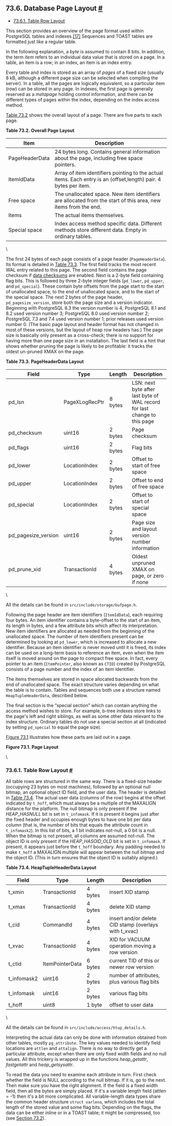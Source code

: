 ## 73.6. Database Page Layout [#](#STORAGE-PAGE-LAYOUT)

* [73.6.1. Table Row Layout](storage-page-layout#STORAGE-TUPLE-LAYOUT)

This section provides an overview of the page format used within PostgreSQL tables and indexes.[\[17\]](#ftn.id-1.10.24.8.2.2) Sequences and TOAST tables are formatted just like a regular table.

In the following explanation, a *byte* is assumed to contain 8 bits. In addition, the term *item* refers to an individual data value that is stored on a page. In a table, an item is a row; in an index, an item is an index entry.

Every table and index is stored as an array of *pages* of a fixed size (usually 8 kB, although a different page size can be selected when compiling the server). In a table, all the pages are logically equivalent, so a particular item (row) can be stored in any page. In indexes, the first page is generally reserved as a *metapage* holding control information, and there can be different types of pages within the index, depending on the index access method.

[Table 73.2](storage-page-layout#PAGE-TABLE "Table 73.2. Overall Page Layout") shows the overall layout of a page. There are five parts to each page.

**Table 73.2. Overall Page Layout**

| Item           | Description                                                                                                      |
| -------------- | ---------------------------------------------------------------------------------------------------------------- |
| PageHeaderData | 24 bytes long. Contains general information about the page, including free space pointers.                       |
| ItemIdData     | Array of item identifiers pointing to the actual items. Each entry is an (offset,length) pair. 4 bytes per item. |
| Free space     | The unallocated space. New item identifiers are allocated from the start of this area, new items from the end.   |
| Items          | The actual items themselves.                                                                                     |
| Special space  | Index access method specific data. Different methods store different data. Empty in ordinary tables.             |

\

The first 24 bytes of each page consists of a page header (`PageHeaderData`). Its format is detailed in [Table 73.3](storage-page-layout#PAGEHEADERDATA-TABLE "Table 73.3. PageHeaderData Layout"). The first field tracks the most recent WAL entry related to this page. The second field contains the page checksum if [data checksums](app-initdb#APP-INITDB-DATA-CHECKSUMS) are enabled. Next is a 2-byte field containing flag bits. This is followed by three 2-byte integer fields (`pd_lower`, `pd_upper`, and `pd_special`). These contain byte offsets from the page start to the start of unallocated space, to the end of unallocated space, and to the start of the special space. The next 2 bytes of the page header, `pd_pagesize_version`, store both the page size and a version indicator. Beginning with PostgreSQL 8.3 the version number is 4; PostgreSQL 8.1 and 8.2 used version number 3; PostgreSQL 8.0 used version number 2; PostgreSQL 7.3 and 7.4 used version number 1; prior releases used version number 0. (The basic page layout and header format has not changed in most of these versions, but the layout of heap row headers has.) The page size is basically only present as a cross-check; there is no support for having more than one page size in an installation. The last field is a hint that shows whether pruning the page is likely to be profitable: it tracks the oldest un-pruned XMAX on the page.

**Table 73.3. PageHeaderData Layout**

| Field                 | Type           | Length  | Description                                                               |
| --------------------- | -------------- | ------- | ------------------------------------------------------------------------- |
| pd\_lsn               | PageXLogRecPtr | 8 bytes | LSN: next byte after last byte of WAL record for last change to this page |
| pd\_checksum          | uint16         | 2 bytes | Page checksum                                                             |
| pd\_flags             | uint16         | 2 bytes | Flag bits                                                                 |
| pd\_lower             | LocationIndex  | 2 bytes | Offset to start of free space                                             |
| pd\_upper             | LocationIndex  | 2 bytes | Offset to end of free space                                               |
| pd\_special           | LocationIndex  | 2 bytes | Offset to start of special space                                          |
| pd\_pagesize\_version | uint16         | 2 bytes | Page size and layout version number information                           |
| pd\_prune\_xid        | TransactionId  | 4 bytes | Oldest unpruned XMAX on page, or zero if none                             |

\

All the details can be found in `src/include/storage/bufpage.h`.

Following the page header are item identifiers (`ItemIdData`), each requiring four bytes. An item identifier contains a byte-offset to the start of an item, its length in bytes, and a few attribute bits which affect its interpretation. New item identifiers are allocated as needed from the beginning of the unallocated space. The number of item identifiers present can be determined by looking at `pd_lower`, which is increased to allocate a new identifier. Because an item identifier is never moved until it is freed, its index can be used on a long-term basis to reference an item, even when the item itself is moved around on the page to compact free space. In fact, every pointer to an item (`ItemPointer`, also known as `CTID`) created by PostgreSQL consists of a page number and the index of an item identifier.

The items themselves are stored in space allocated backwards from the end of unallocated space. The exact structure varies depending on what the table is to contain. Tables and sequences both use a structure named `HeapTupleHeaderData`, described below.

The final section is the “special section” which can contain anything the access method wishes to store. For example, b-tree indexes store links to the page's left and right siblings, as well as some other data relevant to the index structure. Ordinary tables do not use a special section at all (indicated by setting `pd_special` to equal the page size).

[Figure 73.1](storage-page-layout#STORAGE-PAGE-LAYOUT-FIGURE "Figure 73.1. Page Layout") illustrates how these parts are laid out in a page.

**Figure 73.1. Page Layout**

\

### 73.6.1. Table Row Layout [#](#STORAGE-TUPLE-LAYOUT)

All table rows are structured in the same way. There is a fixed-size header (occupying 23 bytes on most machines), followed by an optional null bitmap, an optional object ID field, and the user data. The header is detailed in [Table 73.4](storage-page-layout#HEAPTUPLEHEADERDATA-TABLE "Table 73.4. HeapTupleHeaderData Layout"). The actual user data (columns of the row) begins at the offset indicated by `t_hoff`, which must always be a multiple of the MAXALIGN distance for the platform. The null bitmap is only present if the *HEAP\_HASNULL* bit is set in `t_infomask`. If it is present it begins just after the fixed header and occupies enough bytes to have one bit per data column (that is, the number of bits that equals the attribute count in `t_infomask2`). In this list of bits, a 1 bit indicates not-null, a 0 bit is a null. When the bitmap is not present, all columns are assumed not-null. The object ID is only present if the *HEAP\_HASOID\_OLD* bit is set in `t_infomask`. If present, it appears just before the `t_hoff` boundary. Any padding needed to make `t_hoff` a MAXALIGN multiple will appear between the null bitmap and the object ID. (This in turn ensures that the object ID is suitably aligned.)

**Table 73.4. HeapTupleHeaderData Layout**

| Field        | Type            | Length  | Description                                            |
| ------------ | --------------- | ------- | ------------------------------------------------------ |
| t\_xmin      | TransactionId   | 4 bytes | insert XID stamp                                       |
| t\_xmax      | TransactionId   | 4 bytes | delete XID stamp                                       |
| t\_cid       | CommandId       | 4 bytes | insert and/or delete CID stamp (overlays with t\_xvac) |
| t\_xvac      | TransactionId   | 4 bytes | XID for VACUUM operation moving a row version          |
| t\_ctid      | ItemPointerData | 6 bytes | current TID of this or newer row version               |
| t\_infomask2 | uint16          | 2 bytes | number of attributes, plus various flag bits           |
| t\_infomask  | uint16          | 2 bytes | various flag bits                                      |
| t\_hoff      | uint8           | 1 byte  | offset to user data                                    |

\

All the details can be found in `src/include/access/htup_details.h`.

Interpreting the actual data can only be done with information obtained from other tables, mostly `pg_attribute`. The key values needed to identify field locations are `attlen` and `attalign`. There is no way to directly get a particular attribute, except when there are only fixed width fields and no null values. All this trickery is wrapped up in the functions *heap\_getattr*, *fastgetattr* and *heap\_getsysattr*.

To read the data you need to examine each attribute in turn. First check whether the field is NULL according to the null bitmap. If it is, go to the next. Then make sure you have the right alignment. If the field is a fixed width field, then all the bytes are simply placed. If it's a variable length field (attlen = -1) then it's a bit more complicated. All variable-length data types share the common header structure `struct varlena`, which includes the total length of the stored value and some flag bits. Depending on the flags, the data can be either inline or in a TOAST table; it might be compressed, too (see [Section 73.2](storage-toast "73.2. TOAST")).